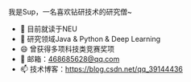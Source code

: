 

我是Sup，一名喜欢钻研技术的研究僧~ 

- 🔭 目前就读于NEU
- 🌱 研究领域Java & Python & Deep Learning
- 😄 曾获得多项科技类竞赛奖项
- 💬 邮箱：468685628@qq.com
- 📫 技术博客：https://blog.csdn.net/qq_39144436
